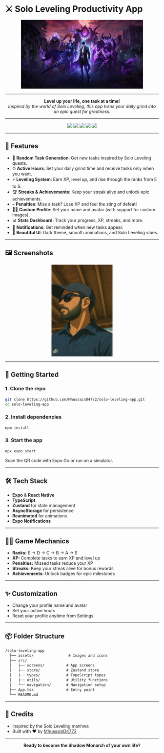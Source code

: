 # ⚔️ Solo Leveling Productivity App

<p align="center">
  <img src="sung.png" alt="Solo Leveling" width="400"/>
</p>

---

<p align="center">
  <b>Level up your life, one task at a time!</b><br/>
  <i>Inspired by the world of Solo Leveling, this app turns your daily grind into an epic quest for greatness.</i>
</p>

---

<p align="center">
  <img src="https://img.shields.io/badge/Expo-53.0.9-blue?logo=expo"/>
  <img src="https://img.shields.io/badge/React%20Native-0.79.2-blueviolet?logo=react"/>
  <img src="https://img.shields.io/badge/Zustand-State%20Management-4B3263?logo=react"/>
  <img src="https://img.shields.io/badge/TypeScript-5.8.3-3178C6?logo=typescript"/>
  <img src="https://img.shields.io/badge/Platform-iOS%20%7C%20Android%20%7C%20Web-2E2D88?logo=apple"/>
</p>

---

## 🌟 Features

- 🎲 **Random Task Generation**: Get new tasks inspired by Solo Leveling quests.
- ⏰ **Active Hours**: Set your daily grind time and receive tasks only when you want.
- ⚡ **Leveling System**: Earn XP, level up, and rise through the ranks from E to S.
- 🏆 **Streaks & Achievements**: Keep your streak alive and unlock epic achievements.
- 💀 **Penalties**: Miss a task? Lose XP and feel the sting of defeat!
- 🧑‍💻 **Custom Profile**: Set your name and avatar (with support for custom images).
- 📊 **Stats Dashboard**: Track your progress, XP, streaks, and more.
- 🔔 **Notifications**: Get reminded when new tasks appear.
- 🎨 **Beautiful UI**: Dark theme, smooth animations, and Solo Leveling vibes.

---

## 🖼️ Screenshots

<p align="center">
  <img src="assets/shadow-monarch.png" alt="Profile Screenshot" width="200"/>
</p>

---

## 🚀 Getting Started

### 1. Clone the repo
```bash
git clone https://github.com/MhussainD4772/solo-leveling-app.git
cd solo-leveling-app
```

### 2. Install dependencies
```bash
npm install
```

### 3. Start the app
```bash
npx expo start
```
Scan the QR code with Expo Go or run on a simulator.

---

## 🛠️ Tech Stack
- **Expo** & **React Native**
- **TypeScript**
- **Zustand** for state management
- **AsyncStorage** for persistence
- **Reanimated** for animations
- **Expo Notifications**

---

## 🧙‍♂️ Game Mechanics
- **Ranks:** E → D → C → B → A → S
- **XP:** Complete tasks to earn XP and level up
- **Penalties:** Missed tasks reduce your XP
- **Streaks:** Keep your streak alive for bonus rewards
- **Achievements:** Unlock badges for epic milestones

---

## ✨ Customization
- Change your profile name and avatar
- Set your active hours
- Reset your profile anytime from Settings

---

## 📦 Folder Structure
```
/solo-leveling-app
  ├── assets/                # Images and icons
  ├── src/
  │   ├── screens/          # App screens
  │   ├── store/            # Zustand store
  │   ├── types/            # TypeScript types
  │   ├── utils/            # Utility functions
  │   └── navigation/       # Navigation setup
  ├── App.tsx               # Entry point
  └── README.md
```

---

## 🙏 Credits
- Inspired by the Solo Leveling manhwa
- Built with ❤️ by [MhussainD4772](https://github.com/MhussainD4772)

---

<p align="center">
  <b>Ready to become the Shadow Monarch of your own life?</b>
</p> 